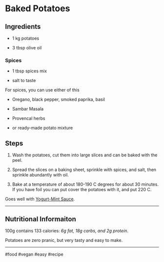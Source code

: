 # Baked Potatoes

## Ingredients

*   1 kg potatoes
    
*   3 tbsp olive oil
    

### Spices

*   1 tbsp spices mix
    
*   salt to taste
    

For spices, you can use either of this

*   Oregano, black pepper, smoked paprika, basil
    
*   Sambar Masala
    
*   Provencal herbs
    
*   or ready-made potato mixture
    

## Steps

1.  Wash the potatoes, cut them into large slices and can be baked with the peel.
    
2.  Spread the slices on a baking sheet, sprinkle with spices, and salt, then sprinkle abundantly with oil.
    
3.  Bake at a temperature of about 180-190 C degrees for about 30 minutes. If you have foil you can put cover the potatoes with it, and put 220 C.
    

Goes well with [Yogurt-Mint Sauce](https://pranic-diet.com/yogurt-mint-sauce).

* * *

## **Nutritional Informaiton**

100g contains 133 calories: *6g fat, 18g carbs, and 2g protein*.

Potatoes are zero pranic, but very tasty and easy to make.

* * *

#food #vegan #easy #recipe